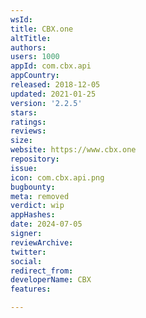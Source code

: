 ```yaml
---
wsId: 
title: CBX.one
altTitle: 
authors: 
users: 1000
appId: com.cbx.api
appCountry: 
released: 2018-12-05
updated: 2021-01-25
version: '2.2.5'
stars: 
ratings: 
reviews: 
size: 
website: https://www.cbx.one
repository: 
issue: 
icon: com.cbx.api.png
bugbounty: 
meta: removed
verdict: wip
appHashes: 
date: 2024-07-05
signer: 
reviewArchive: 
twitter: 
social: 
redirect_from: 
developerName: CBX
features: 

---
```


